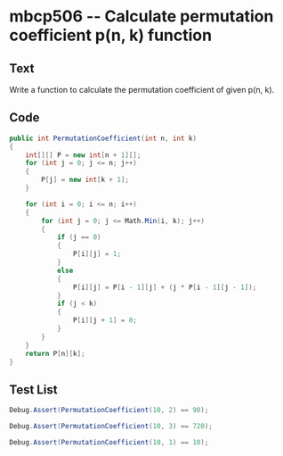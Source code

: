 # mbcp506 -- Calculate permutation coefficient p(n, k) function

## Text

Write a function to calculate the permutation coefficient of given p(n, k).

## Code

```csharp
public int PermutationCoefficient(int n, int k) 
{
    int[][] P = new int[n + 1][];
    for (int j = 0; j <= n; j++)
    {
        P[j] = new int[k + 1];
    }

    for (int i = 0; i <= n; i++) 
    {
        for (int j = 0; j <= Math.Min(i, k); j++) 
        {
            if (j == 0) 
            {
                P[i][j] = 1;
            } 
            else 
            {
                P[i][j] = P[i - 1][j] + (j * P[i - 1][j - 1]);
            }
            if (j < k) 
            {
                P[i][j + 1] = 0;
            }
        }
    }
    return P[n][k];
}
```

## Test List

```csharp
Debug.Assert(PermutationCoefficient(10, 2) == 90);
```

```csharp
Debug.Assert(PermutationCoefficient(10, 3) == 720);
```

```csharp
Debug.Assert(PermutationCoefficient(10, 1) == 10);
```
